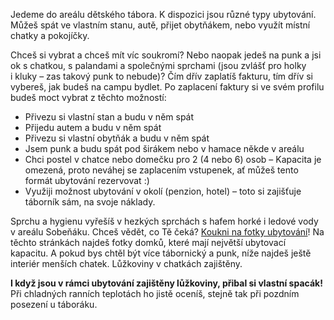 Jedeme do areálu dětského tábora. K dispozici jsou různé typy ubytování.
Můžeš spát ve vlastním stanu, autě, přijet obytňákem, nebo využít místní chatky a pokojíčky.

Chceš si vybrat a chceš mít víc soukromí? Nebo naopak jedeš na punk a jsi ok s chatkou,
s palandami a společnými sprchami (jsou zvlášť pro holky i kluky – zas takový punk to nebude)?
Čím dřív zaplatíš fakturu, tím dřív si vybereš, jak budeš na campu bydlet.
Po zaplacení faktury si ve svém profilu budeš moct vybrat z těchto možností:

*   Přivezu si vlastní stan a budu v něm spát
*   Přijedu autem a budu v něm spát
*   Přivezu si vlastní obytňák a budu v něm spát
*   Jsem punk a budu spát pod širákem nebo v hamace někde v areálu
*   Chci postel v chatce nebo domečku pro 2 (4 nebo 6) osob – Kapacita je omezená,
  proto neváhej se zaplacením vstupenek, ať můžeš tento formát ubytování rezervovat :)
*   Využiji možnost ubytování v okolí (penzion, hotel) – toto si zajišťuje táborník sám, na svoje náklady.

Sprchu a hygienu vyřešíš v hezkých sprchách s hafem horké i ledové vody v areálu Sobeňáku.
Chceš vědět, co Tě čeká? [Koukni na fotky ubytování](https://www.sobenak.cz/ubytovani/)!
Na těchto stránkách najdeš fotky domků, které mají největší ubytovací kapacitu.
A pokud bys chtěl být více tábornický a punk, níže najdeš ještě interiér menších chatek.
Lůžkoviny v chatkách zajištěny.

**I když jsou v rámci ubytování zajištěny lůžkoviny, přibal si vlastní spacák!**
Při chladných ranních teplotách ho jistě oceníš, stejně tak při pozdním posezení u táboráku.
